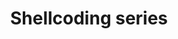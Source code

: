 ---
title: "Shellcoding series"
description: "Shellcoding series 64 bit retr0ds"
summary: "Learn more about me and why I am starting this blog."
layout: "background"
---